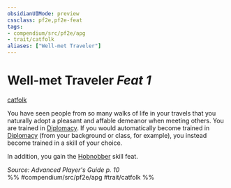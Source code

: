 ```yaml
---
obsidianUIMode: preview
cssclass: pf2e,pf2e-feat
tags:
- compendium/src/pf2e/apg
- trait/catfolk
aliases: ["Well-met Traveler"]
---
```

# Well-met Traveler  *Feat 1*  
[catfolk](../../Rules/traits/catfolk-b1.md)  


You have seen people from so many walks of life in your travels that you naturally adopt a pleasant and affable demeanor when meeting others. You are trained in [Diplomacy](../skills.md#Diplomacy). If you would automatically become trained in [Diplomacy](../skills.md#Diplomacy) (from your background or class, for example), you instead become trained in a skill of your choice.

In addition, you gain the [Hobnobber](hobnobber.md) skill feat.

*Source: Advanced Player's Guide p. 10*  
%% #compendium/src/pf2e/apg #trait/catfolk %%